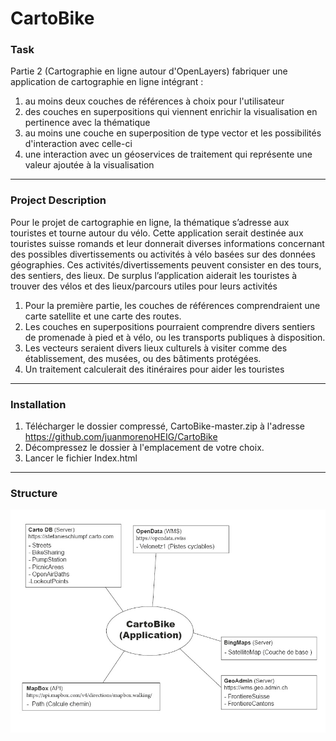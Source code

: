 # CartoBike

### Task
Partie 2 (Cartographie en ligne autour d'OpenLayers)
fabriquer une application de cartographie en ligne intégrant :
1. au moins deux couches de références à choix pour l'utilisateur
2. des couches en superpositions qui viennent enrichir la visualisation en pertinence avec la thématique
3. au moins une couche en superposition de type vector et les possibilités d'interaction avec celle-ci
4. une interaction avec un géoservices de traitement qui représente une valeur ajoutée à la visualisation


----------------------------------------

### Project Description
Pour le projet de cartographie en ligne, la thématique s’adresse aux touristes et tourne autour du vélo. Cette application serait destinée aux touristes suisse romands et leur donnerait diverses informations concernant des possibles divertissements ou activités à vélo basées sur des données géographies. Ces activités/divertissements peuvent consister en des tours, des sentiers, des lieux. De surplus l’application aiderait les touristes à trouver des vélos et des lieux/parcours utiles pour leurs activités

1. Pour la première partie, les couches de références comprendraient une carte satellite et une carte des routes.
2. Les couches en superpositions pourraient comprendre divers sentiers de promenade à pied et à vélo, ou les transports publiques à disposition.
3. Les vecteurs seraient divers lieux culturels à visiter comme des établissement, des musées, ou des bâtiments protégées.
4. Un traitement calculerait des itinéraires pour aider les touristes


----------------------------------------

### Installation
1. Télécharger le dossier compressé, CartoBike-master.zip à l'adresse https://github.com/juanmorenoHEIG/CartoBike
2. Décompressez le dossier à l'emplacement de votre choix.
3. Lancer le fichier Index.html


----------------------------------------

### Structure 
![Alt text](structure.jpg?raw=true "Structure")